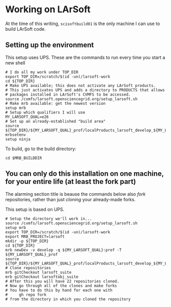 # Working on LArSoft

At the time of this writing, `scisoftbuild01` is the only machine I can use to build LArSoft code.

## Setting up the environment

This setup uses UPS.
These are the commands to run every time you start a new shell

    # I do all my work under TOP_DIR
    export TOP_DIR=/scratch/$(id -un)/larsoft-work
    cd ${TOP_DIR}
    # Make UPS available; this does not activate any LArSoft products.
    # This just activates UPS and adds a directory to PRODUCTS that allows
    # packages installed in LArSoft's CVMFS to be accessed.
    source /cvmfs/larsoft.opensciencegrid.org/setup_larsoft.sh
    # Make mrb available: get the newest version
    setup mrb
    # Setup which qualifiers I will use
    MY_LARSOFT_QUAL=e26
    # Set up an already-established "build area"
    source ${TOP_DIR}/${MY_LARSOFT_QUAL}_prof/localProducts_larsoft_develop_${MY_LARSOFT_QUAL}_prof/setup
    mrbsetenv
    setup ninja

To build, go to the build directory:

    cd $MRB_BUILDDIR

## You can only do this installation on one machine, for your entire life (at least the fork part)

The alarming section title is beause the commands below also *fork* repositories, rather than just *cloning* your already-made forks.

This setup is based on UPS.

    # Setup the directory we'll work in...
    source /cvmfs/larsoft.opensciencegrid.org/setup_larsoft.sh
    setup mrb
    export TOP_DIR=/scratch/$(id -un)/larsoft-work
    export MRB_PROJECT=larsoft
    mkdir -p ${TOP_DIR}
    cd ${TOP_DIR}
    mrb newDev -v develop -q ${MY_LARSOFT_QUAL}:prof -T ${MY_LARSOFT_QUAL}_prof
    source ${TOP_DIR}/${MY_LARSOFT_QUAL}_prof/localProducts_larsoft_develop_${MY_LARSOFT_QUAL}_prof/setup
    # Clone repositories
    mrb gitCheckout larsoft_suite
    mrb gitCheckout larsoftobj_suite
    # After this you will have 22 repositories cloned.
    # Now go through all of the clones and make forks
    # You have to do this by hand for each one with
    #     gh repo fork
    # from the directory in which you cloned the repository


